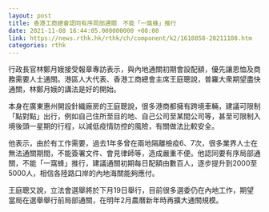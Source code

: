 ```yaml
---
layout: post
title: 香港工商總會認同有序局部通關　不能「一窩蜂」推行
date: 2021-11-08 16:44:05.000000000 +08:00
link: https://news.rthk.hk/rthk/ch/component/k2/1618858-20211108.htm
categories: rthk
---
```


行政長官林鄭月娥接受報章專訪表示，與內地通關初期會設配額，優先讓恩恤及商務需要人士通關。港區人大代表、香港工商總會主席王庭聰說，普羅大衆期望盡快通關，林鄭月娥的講法是好的開始。

本身在廣東惠州開設針織廠房的王庭聰說，很多港商都擁有跨境車輛，建議可限制「點對點」出行，例如自己住所至目的地、自己公司至某間公司等，甚至可限制入境後頭一星期的行程，以減低疫情防控的風險，有關做法比較安全。

他表示，由於有工作需要，過去1年多曾在兩地隔離檢疫6、7次，很多業界人士在無法通關期間，不能簽署文件、會見律師等，造成嚴重不便。他認同要有序局部通關，不能「一窩蜂」推行，建議通關初期每日配額由數百人，逐步提升到2000至5000人，相信各陸路口岸的內地海關能夠應付。

王庭聰又說，立法會選舉將於下月19日舉行，目前很多選委仍在內地工作，期望當局在選舉舉行前局部通關，在明年2月農曆新年時再擴大通關規模。
